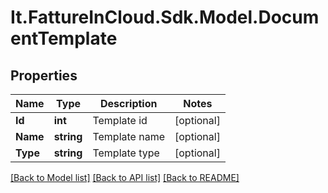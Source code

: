 # It.FattureInCloud.Sdk.Model.DocumentTemplate

## Properties

Name | Type | Description | Notes
------------ | ------------- | ------------- | -------------
**Id** | **int** | Template id | [optional] 
**Name** | **string** | Template name | [optional] 
**Type** | **string** | Template type | [optional] 

[[Back to Model list]](../../README.md#documentation-for-models) [[Back to API list]](../../README.md#documentation-for-api-endpoints) [[Back to README]](../../README.md)

